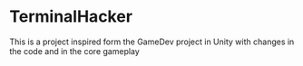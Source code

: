 # TerminalHacker
This is a project inspired form the GameDev project in Unity with changes in the code and in the core gameplay
